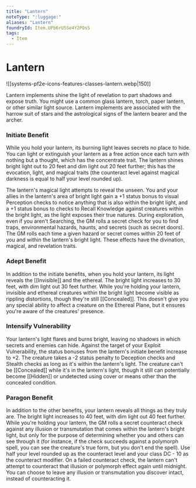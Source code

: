 ```yaml
---
title: "Lantern"
noteType: ":luggage:"
aliases: "Lantern"
foundryId: Item.UPb6rU5Se4Y2POsS
tags:
  - Item
---
```


# Lantern
![[systems-pf2e-icons-features-classes-lantern.webp|150]]

Lantern implements shine the light of revelation to part shadows and expose truth. You might use a common glass lantern, torch, paper lantern, or other similar light source. Lantern implements are associated with the harrow suit of stars and the astrological signs of the lantern bearer and the archer.

### **Initiate Benefit**

While you hold your lantern, its burning light leaves secrets no place to hide. You can light or extinguish your lantern as a free action once each turn with nothing but a thought, which has the concentrate trait. The lantern shines bright light out to 20 feet and dim light out 20 feet further; this has the evocation, light, and magical traits (the counteract level against magical darkness is equal to half your level rounded up).

The lantern's magical light attempts to reveal the unseen. You and your allies in the lantern's area of bright light gain a +1 status bonus to visual Perception checks to notice anything that is also within the bright light, and a +1 status bonus to checks to Recall Knowledge against creatures within the bright light, as the light exposes their true natures. During exploration, even if you aren't Searching, the GM rolls a secret check for you to find traps, environmental hazards, haunts, and secrets (such as secret doors). The GM rolls each time a given hazard or secret comes within 20 feet of you and within the lantern's bright light. These effects have the divination, magical, and revelation traits.

### **Adept Benefit**

In addition to the initiate benefits, when you hold your lantern, its light reveals the [[Invisible]] and the ethereal. The bright light increases to 30 feet, with dim light out 30 feet further. While you're holding your lantern, invisible and ethereal creatures within the bright light become visible as rippling distortions, though they're still [[Concealed]]. This doesn't give you any special ability to affect a creature on the Ethereal Plane, but it ensures you're aware of the creatures' presence.

### **Intensify Vulnerability**

Your lantern's light flares and burns bright, leaving no shadows in which secrets and enemies can hide. Against the target of your Exploit Vulnerability, the status bonuses from the lantern's initiate benefit increase to +2. The creature takes a -2 status penalty to Deception checks and Stealth checks as long as it's within the lantern's light. The creature can't be [[Concealed]] while it's in the lantern's light, though it still can potentially become [[Hidden]] or undetected using cover or means other than the concealed condition.

### **Paragon Benefit**

In addition to the other benefits, your lantern reveals all things as they truly are. The bright light increases to 40 feet, with dim light out 40 feet further. While you're holding your lantern, the GM rolls a secret counteract check against any illusion or transmutation that comes within the lantern's bright light, but only for the purpose of determining whether you and others can see through it (for instance, if the check succeeds against a polymorph spell, you can see the creature's true form, but you don't end the spell). Use half your level rounded up as the counteract level and your class DC - 10 as the counteract modifier. On a failed counteract check, the lantern can't attempt to counteract that illusion or polymorph effect again until midnight. You can choose to leave any illusion or transmutation you discover intact, instead of counteracting it.
